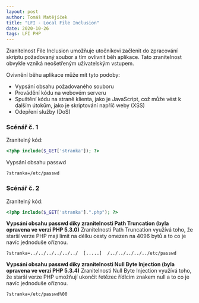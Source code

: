 ```yaml
---
layout: post
author: Tomáš Matějíček
title: "LFI - Local File Inclusion"
date: 2020-10-26
tags: LFI PHP
---
```


Zranitelnost File Inclusion umožňuje utočníkovi začlenit do zpracování skriptu požadovaný soubor a tím ovlivnit běh aplikace. Tato zranitelnost obvykle vzniká neošetřeným uživatelským vstupem.

Ovivnění běhu aplikace může mít tyto podoby:
 - Vypsání obsahu požadovaného souboru
 - Provádění kódu na webovém serveru
 - Spuštění kódu na straně klienta, jako je JavaScript, což může vést k dalším útokům, jako je skriptování napříč weby (XSS)
 - Odepření služby (DoS)
 
### Scénář č. 1
Zranitelný kód:
```php
<?php include($_GET['stranka']); ?>
```
Vypsání obsahu passwd
```
?stranka=/etc/passwd
```

### Scénář č. 2
Zranitelný kód:
```php
<?php include($_GET['stranka'].".php"); ?>
```

**Vypsání obsahu passwd díky zranitelnosti Path Truncation (byla opravena ve verzi PHP 5.3.0)**
Zranitelnosti Path Truncation využívá toho, že starší verze PHP mají limit na délku cesty omezen na 4096 bytů a to co je navíc jednoduše oříznou.
```
?stranka=../../../../../../  [.....]  /../../../../../etc/passwd
```

**Vypsání obsahu passwd díky zranitelnosti Null Byte Injection (byla opravena ve verzi PHP 5.3.4)**
Zranitelnosti Null Byte Injection využívá toho, že starší verze PHP umožňují ukončit řetězec řídícím znakem null a to co je navíc jednoduše oříznou.
```
?stranka=/etc/passwd%00
```
